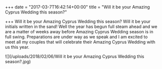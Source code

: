 +++
date = "2017-03-7T16:42:14+00:00"
title = "Will it be your Amazing Cyprus Wedding this season?"

+++
Will it be your Amazing Cyprus Wedding this season? Will it be your initials written in the sand! Well the year has begun full steam ahead and we are a matter of weeks away before Amazing Cyprus Wedding season is in full swing. Preparations are under way as we speak and I am excited to meet all my couples that will celebrate their Amazing Cyprus Wedding with us this year.

![](/uploads/2018/02/06/Will it be your Amazing Cyprus Wedding this season?.jpg)